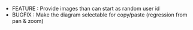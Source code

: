 * FEATURE : Provide images than can start as random user id
* BUGFIX : Make the diagram selectable for copy/paste (regression from pan & zoom)